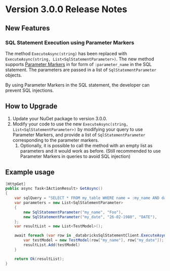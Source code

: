 ﻿# Version 3.0.0 Release Notes

## New Features

### SQL Statement Execution using Parameter Markers

The method `ExecuteAsync(string)` has been replaced with `ExecuteAsync(string, List<SqlStatementParameter>)`.
The new method supports [Parameter Markers](https://docs.databricks.com/en/sql/language-manual/sql-ref-parameter-marker.html) in for form of `:parameter_name` in the SQL statement. The parameters are passed in a list of `SqlStatementParameter` objects.

By using Parameter Markers in the SQL statement, the developer can prevent SQL injections.

## How to Upgrade

1. Update your NuGet package to version 3.0.0.
2. Modify your code to use the new `ExecuteAsync(string, List<SqlStatementParameter>)` by modifying your query to use Parameter Markers, and provide a list of `SqlStatementParameter` corresponding to the parameter markers.
   1. Optionally, it is possible to call the method with an empty list as parameters and it would work as before. (Still recommended to use Parameter Markers in queries to avoid SQL injection)

## Example usage

```c#
[HttpGet]
public async Task<IActionResult> GetAsync()
{
    var sqlQuery = "SELECT * FROM my_table WHERE name = :my_name AND date = :my_date";
    var parameters = new List<SqlStatementParameter>
    {
        new SqlStatementParameter("my_name", "Foo"),
        new SqlStatementParameter("my_date", "26-02-1980", "DATE"),
    };
    var resultList = new List<TestModel>();

    await foreach (var row in _databricksSqlStatementClient.ExecuteAsync(sqlQuery, parameters)) {
        var testModel = new TestModel(row["my_name"], row["my_date"]);
        resultList.Add(testModel)
    }

    return Ok(resultList);
}
```
